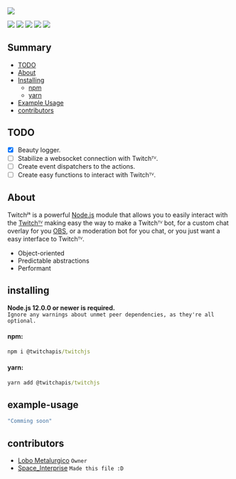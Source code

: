 <img src="https://media.discordapp.net/attachments/773922086188089374/774016163909992448/TwitchJS.png?width=879&height=475">
<p>
  <a href="https://discord.gg/26KFSUbVFe"><img src="https://img.shields.io/discord/773920681246851083?color=7289da&logo=discord&logoColor=FFFF55"/></a>
  <a href="https://www.npmjs.com/package/@twitchapis/twitchjs"><img src="https://img.shields.io/npm/v/@twitchapis/twitchjs.svg?maxAge=3600"/></a>
  <a href="https://www.npmjs.com/package/@twitchapis/twitchjs"><img src="https://img.shields.io/npm/dt/@twitchapis/twitchjs.svg?maxAge=3600"/></a>
  <a href="https://github.com/twitchapis/TwitchJS"><img src="https://github.com/twitchapis/TwitchJS/workflows/Testing/badge.svg"/></a>
  <a href="https://github.com/twitchapis/TwitchJS"><img src="https://img.shields.io/david/twitchapis/twitchJs.svg?maxAge=3600"/></a>
</p>

## Summary

- [TODO](#todo)
- [About](#about)
- [Installing](#installing)
  - [npm](#npm)
  - [yarn](#yarn)
- [Example Usage](#example-usage)
- [contributors](#contributors)

## TODO

- [X] Beauty logger.
- [ ] Stabilize a websocket connection with Twitchᵀⱽ.
- [ ] Create event dispatchers to the actions.
- [ ] Create easy functions to interact with Twitchᵀⱽ.

## About

Twitchʲˢ is a powerful [Node.js](https://nodejs.org) module that allows you to easily interact with the
[Twitchᵀⱽ](https://twitch.tv) making easy the way to make a Twitchᵀⱽ bot, for a custom chat overlay for you [OBS](https://obsproject.com/), or a moderation bot for you chat, or you just want a easy interface to Twitchᵀⱽ.

- Object-oriented
- Predictable abstractions
- Performant

## installing

**Node.js 12.0.0 or newer is required.**  
`Ignore any warnings about unmet peer dependencies, as they're all optional.`

#### npm: 
```bat
npm i @twitchapis/twitchjs
```  
#### yarn: 
```bat
yarn add @twitchapis/twitchjs
```  

## example-usage

```javascript
"Comming soon"
```

## contributors

- [Lobo Metalurgico](https://github.com/LoboMetalurgico) `Owner`
- [Space_Interprise](https://github.com/emanuelfranklyn) `Made this file :D`
